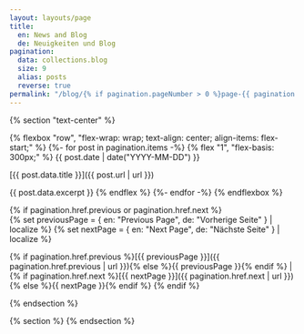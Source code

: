 ```yaml
---
layout: layouts/page
title:
  en: News and Blog
  de: Neuigkeiten und Blog
pagination:
  data: collections.blog
  size: 9
  alias: posts
  reverse: true
permalink: "/blog/{% if pagination.pageNumber > 0 %}page-{{ pagination.pageNumber + 1 }}/{% endif %}index.html"
---
```


{% section "text-center" %}

{% flexbox "row", "flex-wrap: wrap; text-align: center; align-items: flex-start;" %}
{%- for post in pagination.items -%}
  {% flex "1", "flex-basis: 300px;" %}
  <span class="font-weight-bold">{{ post.date | date("YYYY-MM-DD") }}</span>

  [{{ post.data.title }}]({{ post.url | url }})

  {{ post.data.excerpt }}
  {% endflex %}
{%- endfor -%}
{% endflexbox %}

{% if pagination.href.previous or pagination.href.next %}
<br>
{% set previousPage = { en: "Previous Page", de: "Vorherige Seite" } | localize %}
{% set nextPage = { en: "Next Page", de: "Nächste Seite" } | localize %}

{% if pagination.href.previous %}[{{ previousPage }}]({{ pagination.href.previous | url }}){% else %}{{ previousPage }}{% endif %}
|
{% if pagination.href.next %}[{{ nextPage }}]({{ pagination.href.next | url }}){% else %}{{ nextPage }}{% endif %}
{% endif %}

{% endsection %}

{% section %}
{% endsection %}

